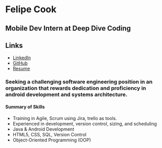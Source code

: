 # Felipe Cook
## Mobile Dev Intern at Deep Dive Coding

## Links

* [LinkedIn](https://www.linkedin.com/in/felipecook)
* [GitHub](https://github.com/felipecook)
* [Resume](https://drive.google.com/file/d/1aXThseCsoIsw9Ty68g6QDucG2TM2s36B/view?usp=sharing)

### Seeking a challenging software engineering position in an organization that rewards dedication and proficiency in android development and systems architecture.

#### Summary of Skills

* Training in Agile, Scrum using Jira, trello as tools.
* Experienced in development, version control, sizing, and scheduling
* Java & Android Development
* HTML5, CSS, SQL, Version Control
* Object-Oriented Programming (OOP)



